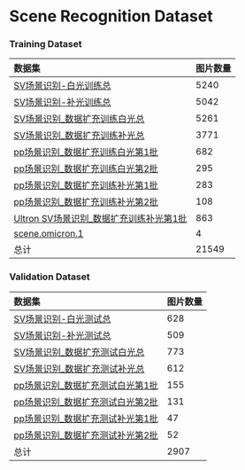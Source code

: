 # Scene Recognition Dataset

### **Training Dataset**
| 数据集 | 图片数量 |
| :-----| :-----|
| [SV场景识别-白光训练总](http://192.168.50.120:8080/tasks/1306) | 5240 |
| [SV场景识别-补光训练总](http://192.168.50.120:8080/tasks/1307) | 5042 |
|[SV场景识别_数据扩充训练白光总](http://192.168.50.120:8080/tasks/1247)|5261|
|[SV场景识别_数据扩充训练补光总](http://192.168.50.120:8080/tasks/1248)|3771|
|[pp场景识别_数据扩充训练白光第1批](http://192.168.50.120:8080/tasks/1179)|682|
|[pp场景识别_数据扩充训练白光第2批](http://192.168.50.120:8080/tasks/1246)|295|
|[pp场景识别_数据扩充训练补光第1批](http://192.168.50.120:8080/tasks/1180)|283|
|[pp场景识别_数据扩充训练补光第2批](http://192.168.50.120:8080/tasks/1244)|108|
|[Ultron SV场景识别_数据扩充训练补光第1批](http://192.168.50.120:8080/tasks/1245)|863|
|[scene.omicron.1](http://192.168.50.120:8080/tasks/1308)|4|
|总计|21549|


### **Validation Dataset**
| 数据集 | 图片数量 |
| :-----| :-----|
|[SV场景识别-白光测试总](http://192.168.50.120:8080/tasks/927/)|628|
|[SV场景识别-补光测试总](http://192.168.50.120:8080/tasks/924/)|509|
|[SV场景识别_数据扩充测试白光总](http://192.168.50.120:8080/tasks/1249)|773|
|[SV场景识别_数据扩充测试补光总](http://192.168.50.120:8080/tasks/1250)|612|
|[pp场景识别_数据扩充测试白光第1批](http://192.168.50.120:8080/tasks/1181)|155|
|[pp场景识别_数据扩充测试白光第2批](http://192.168.50.120:8080/tasks/1243)|131|
|[pp场景识别_数据扩充测试补光第1批](http://192.168.50.120:8080/tasks/1182)|47|
|[pp场景识别_数据扩充测试补光第2批](http://192.168.50.120:8080/tasks/1242)|52|
|总计|2907|
